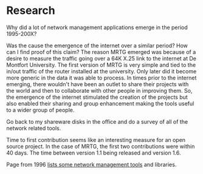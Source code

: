 # Research

Why did a lot of network management applications emerge in the period 1995-200X?

Was the cause the emergence of the internet over a similar period? How can I find proof of this claim? The reason MRTG emerged was because of a desire to measure the traffic going over a 64K X.25 link to the internet at De Montfort University. The first version of MRTG is very simple and tied to the in/out traffic of the router installed at the university. Only later did it become more generic in the data it was able to process. In times prior to the internet emerging, there wouldn't have been an outlet to share their projects with the world and then to collaborate with other people in improving them. So, the emergence of the internet stimulated the creation of the projects but also enabled their sharing and group enhancement making the tools useful to a wider group of people.

Go back to my shareware disks in the office and do a survey of all of the network related tools.

Time to first contribution seems like an interesting measure for an open source project. In the case of MRTG, the first two contributions were within 40 days. The time between version 1.1 being released and version 1.6.

Page from 1996 [lists some network management tools](http://penta.ufrgs.br/gereint/impl.htm) and libraries.
